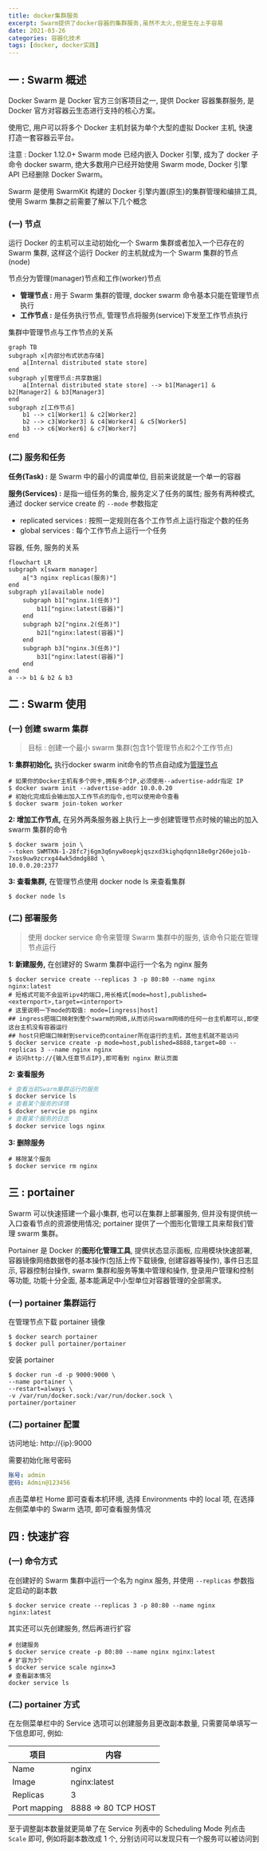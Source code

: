 ```yaml
---
title: docker集群服务
excerpt: Swarm提供了docker容器的集群服务,虽然不太火,但是生在上手容易
date: 2021-03-26
categories: 容器化技术
tags: [docker, docker实践]
---
```






## 一 : Swarm 概述

Docker Swarm 是 Docker 官方三剑客项目之一, 提供 Docker 容器集群服务, 是 Docker 官方对容器云生态进行支持的核心方案。

使用它, 用户可以将多个 Docker 主机封装为单个大型的虚拟 Docker 主机, 快速打造一套容器云平台。

注意 : Docker 1.12.0+ Swarm mode 已经内嵌入 Docker 引擎, 成为了 docker 子命令 docker swarm, 绝大多数用户已经开始使用 Swarm mode, Docker 引擎 API 已经删除 Docker Swarm。

Swarm 是使用 SwarmKit 构建的 Docker 引擎内置(原生)的集群管理和编排工具, 使用 Swarm 集群之前需要了解以下几个概念

### (一) 节点

运行 Docker 的主机可以主动初始化一个 Swarm 集群或者加入一个已存在的 Swarm 集群, 这样这个运行 Docker 的主机就成为一个 Swarm 集群的节点(node)

节点分为管理(manager)节点和工作(worker)节点
* **管理节点 :** 用于 Swarm 集群的管理, docker swarm 命令基本只能在管理节点执行
* **工作节点 :** 是任务执行节点, 管理节点将服务(service)下发至工作节点执行

集群中管理节点与工作节点的关系

```mermaid
graph TB
subgraph x[内部分布式状态存储]
	a[Internal distributed state store]
end
subgraph y[管理节点:共享数据]
	a[Internal distributed state store] --> b1[Manager1] & b2[Manager2] & b3[Manager3]
end
subgraph z[工作节点]
    b1 --> c1[Worker1] & c2[Worker2]
    b2 --> c3[Worker3] & c4[Worker4] & c5[Worker5]
    b3 --> c6[Worker6] & c7[Worker7]
end
```

### (二) 服务和任务

**任务(Task) :** 是 Swarm 中的最小的调度单位, 目前来说就是一个单一的容器

**服务(Services) :** 是指一组任务的集合, 服务定义了任务的属性; 服务有两种模式, 通过 docker service create 的 `--mode` 参数指定

* replicated services : 按照一定规则在各个工作节点上运行指定个数的任务
* global services : 每个工作节点上运行一个任务

容器, 任务, 服务的关系

```mermaid
flowchart LR
subgraph x[swarm manager]
	a["3 nginx replicas(服务)"]
end
subgraph y1[available node]
	subgraph b1["nginx.1(任务)"]
		b11["nginx:latest(容器)"]
	end
	subgraph b2["nginx.2(任务)"]
		b21["nginx:latest(容器)"]
	end
	subgraph b3["nginx.3(任务)"]
		b31["nginx:latest(容器)"]
	end
end
a --> b1 & b2 & b3
```



## 二 : Swarm 使用

### (一) 创建 swarm 集群

>  目标 : 创建一个最小 swarm 集群(包含1个管理节点和2个工作节点)

**1: 集群初始化,** 执行docker swarm init命令的节点自动成为<u>管理节点</u>

```shell
# 如果你的Docker主机有多个网卡,拥有多个IP,必须使用--advertise-addr指定 IP
$ docker swarm init --advertise-addr 10.0.0.20
# 初始化完成后会输出加入工作节点的指令,也可以使用命令查看
$ docker swarm join-token worker
```

**2: 增加工作节点,** 在另外两条服务器上执行上一步创建管理节点时候的输出的加入 swarm 集群的命令

```shell
$ docker swarm join \
--token SWMTKN-1-28fc7j6gm3q6nyw8oepkjqszxd3kighqdqnn18e0gr260ejo1b-7xos9uw9zcrxg44wk5dmdg88d \
10.0.0.20:2377
```

**3: 查看集群,** 在管理节点使用 docker node ls 来查看集群

```shell
$ docker node ls
```



### (二) 部署服务

>  使用 docker service 命令来管理 Swarm 集群中的服务, 该命令只能在管理节点运行

**1: 新建服务,** 在创建好的 Swarm 集群中运行一个名为 nginx 服务

```shell
$ docker service create --replicas 3 -p 80:80 --name nginx nginx:latest
# 短格式可能不会监听ipv4的端口,用长格式[mode=host],published=<externport>,target=<internport>
# 这里说明一下mode的取值: mode=[ingress|host]
## ingress把端口映射到整个swarm的网络,从而访问swarm网络的任何一台主机都可以,即使这台主机没有容器运行
## host只把端口映射到service的container所在运行的主机，其他主机就不能访问
$ docker service create -p mode=host,published=8888,target=80 --replicas 3 --name nginx nginx
# 访问http://{输入任意节点IP},即可看到 nginx 默认页面
```

**2: 查看服务**

```sh
# 查看当前Swarm集群运行的服务
$ docker service ls
# 查看某个服务的详情
$ docker servcie ps nginx
# 查看某个服务的日志
$ docker service logs nginx
```

**3: 删除服务**

```shell
# 移除某个服务
$ docker service rm nginx
```



## 三 : portainer 

Swarm 可以快速搭建一个最小集群, 也可以在集群上部署服务, 但并没有提供统一入口查看节点的资源使用情况; portainer 提供了一个图形化管理工具来帮我们管理 swarm 集群。

Portainer 是 Docker 的**图形化管理工具**, 提供状态显示面板, 应用模块快速部署, 容器镜像网络数据卷的基本操作(包括上传下载镜像, 创建容器等操作), 事件日志显示, 容器控制台操作, swarm 集群和服务等集中管理和操作, 登录用户管理和控制等功能, 功能十分全面, 基本能满足中小型单位对容器管理的全部需求。

### (一) portainer 集群运行

在管理节点下载 portainer 镜像

```shell
$ docker search portainer
$ docker pull portainer/portainer
```

安装 portainer

```shell
$ docker run -d -p 9000:9000 \
--name portainer \
--restart=always \
-v /var/run/docker.sock:/var/run/docker.sock \
portainer/portainer
```

### (二) portainer 配置

访问地址: http://{ip}:9000

需要初始化账号密码

```yaml
账号: admin
密码: Admin@123456
```

点击菜单栏 Home 即可查看本机环境, 选择 Environments 中的 local 项, 在选择左侧菜单中的 Swarm 选项, 即可查看服务情况



## 四 : 快速扩容

### (一) 命令方式

在创建好的 Swarm 集群中运行一个名为 nginx 服务, 并使用 `--replicas` 参数指定启动的副本数

```shell
$ docker service create --replicas 3 -p 80:80 --name nginx nginx:latest
```

其实还可以先创建服务, 然后再进行扩容

```shell
# 创建服务
$ docker service create -p 80:80 --name nginx nginx:latest
# 扩容为3个
$ docker service scale nginx=3
# 查看副本情况
docker service ls 
```



### (二) portainer 方式

在左侧菜单栏中的 Service 选项可以创建服务且更改副本数量, 只需要简单填写一下信息即可, 例如:

| 项目         | 内容                |
| ------------ | ------------------- |
| Name         | nginx               |
| Image        | nginx:latest        |
| Replicas     | 3                   |
| Port mapping | 8888 => 80 TCP HOST |

至于调整副本数量就更简单了在 Service 列表中的 Scheduling Mode 列点击 `Scale` 即可, 例如将副本数改成 1 个, 分别访问可以发现只有一个服务可以被访问到